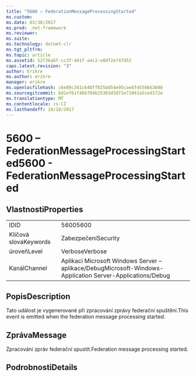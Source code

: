 ```yaml
---
title: "5600 – FederationMessageProcessingStarted"
ms.custom: 
ms.date: 03/30/2017
ms.prod: .net-framework
ms.reviewer: 
ms.suite: 
ms.technology: dotnet-clr
ms.tgt_pltfrm: 
ms.topic: article
ms.assetid: 52f36a6f-cc3f-441f-a4c2-e8df2e747d52
caps.latest.revision: "3"
author: Erikre
ms.author: erikre
manager: erikre
ms.openlocfilehash: c6e89c341c640ff025b854e95cae6f4558663608
ms.sourcegitcommit: bd1ef61f4bb794b25383d3d72e71041a5ced172e
ms.translationtype: MT
ms.contentlocale: cs-CZ
ms.lasthandoff: 10/18/2017
---
```

# <a name="5600---federationmessageprocessingstarted"></a><span data-ttu-id="8aeaa-102">5600 – FederationMessageProcessingStarted</span><span class="sxs-lookup"><span data-stu-id="8aeaa-102">5600 - FederationMessageProcessingStarted</span></span>
## <a name="properties"></a><span data-ttu-id="8aeaa-103">Vlastnosti</span><span class="sxs-lookup"><span data-stu-id="8aeaa-103">Properties</span></span>  
  
|||  
|-|-|  
|<span data-ttu-id="8aeaa-104">ID</span><span class="sxs-lookup"><span data-stu-id="8aeaa-104">ID</span></span>|<span data-ttu-id="8aeaa-105">5600</span><span class="sxs-lookup"><span data-stu-id="8aeaa-105">5600</span></span>|  
|<span data-ttu-id="8aeaa-106">Klíčová slova</span><span class="sxs-lookup"><span data-stu-id="8aeaa-106">Keywords</span></span>|<span data-ttu-id="8aeaa-107">Zabezpečení</span><span class="sxs-lookup"><span data-stu-id="8aeaa-107">Security</span></span>|  
|<span data-ttu-id="8aeaa-108">úroveň</span><span class="sxs-lookup"><span data-stu-id="8aeaa-108">Level</span></span>|<span data-ttu-id="8aeaa-109">Verbose</span><span class="sxs-lookup"><span data-stu-id="8aeaa-109">Verbose</span></span>|  
|<span data-ttu-id="8aeaa-110">Kanál</span><span class="sxs-lookup"><span data-stu-id="8aeaa-110">Channel</span></span>|<span data-ttu-id="8aeaa-111">Aplikaci Microsoft Windows Server – aplikace/Debug</span><span class="sxs-lookup"><span data-stu-id="8aeaa-111">Microsoft-Windows-Application Server-Applications/Debug</span></span>|  
  
## <a name="description"></a><span data-ttu-id="8aeaa-112">Popis</span><span class="sxs-lookup"><span data-stu-id="8aeaa-112">Description</span></span>  
 <span data-ttu-id="8aeaa-113">Tato událost je vygenerované při zpracování zprávy federační spuštění.</span><span class="sxs-lookup"><span data-stu-id="8aeaa-113">This event is emitted when the federation message processing started.</span></span>  
  
## <a name="message"></a><span data-ttu-id="8aeaa-114">Zpráva</span><span class="sxs-lookup"><span data-stu-id="8aeaa-114">Message</span></span>  
 <span data-ttu-id="8aeaa-115">Zpracování zpráv federační spustit.</span><span class="sxs-lookup"><span data-stu-id="8aeaa-115">Federation message processing started.</span></span>  
  
## <a name="details"></a><span data-ttu-id="8aeaa-116">Podrobnosti</span><span class="sxs-lookup"><span data-stu-id="8aeaa-116">Details</span></span>
